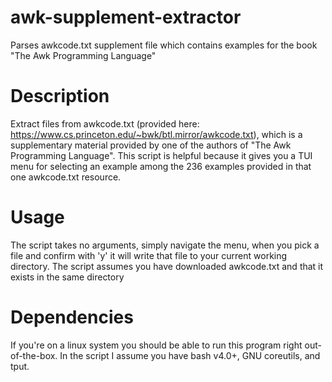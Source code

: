 # awk-supplement-extractor
Parses awkcode.txt supplement file which contains examples for the book "The Awk Programming Language"

# Description
Extract files from awkcode.txt (provided here: https://www.cs.princeton.edu/~bwk/btl.mirror/awkcode.txt), which is a supplementary material provided by one of the authors of "The Awk Programming Language". This script is helpful because it gives you a TUI menu for selecting an example among the 236 examples provided in that one awkcode.txt resource.

# Usage
The script takes no arguments, simply navigate the menu, when you pick a file and confirm with 'y' it will write that file to your current working directory. The script assumes you have downloaded awkcode.txt and that it exists in the same directory

# Dependencies
If you're on a linux system you should be able to run this program right out-of-the-box. In the script I assume you have bash v4.0+, GNU coreutils, and tput.
